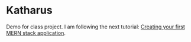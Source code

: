 # Katharus
Demo for class project. I am following the next tutorial: [Creating your first MERN stack application](https://blog.cloudboost.io/creating-your-first-mern-stack-application-b6604d12e4d3).

